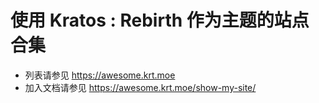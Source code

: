 # 使用 Kratos : Rebirth 作为主题的站点合集

- 列表请参见 https://awesome.krt.moe
- 加入文档请参见 https://awesome.krt.moe/show-my-site/
